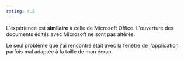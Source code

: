 ```yaml
---
rating: 4.5
---
```


L'expérience est **similaire** à celle de Microsoft Office. L'ouverture des documents édités avec Microsoft ne sont pas altérés.

Le seul problème que j'ai rencontré était avec la fenêtre de l'application parfois mal adaptée à la taille de mon écran.
